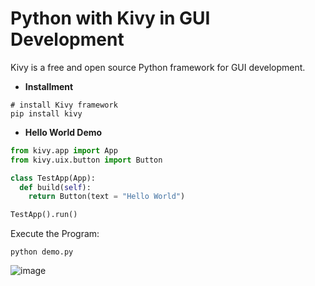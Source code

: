# Python with Kivy in GUI Development

Kivy is a free and open source Python framework for GUI development.

- **Installment**

```shell
# install Kivy framework
pip install kivy
```

- **Hello World Demo**

```python
from kivy.app import App
from kivy.uix.button import Button

class TestApp(App):
  def build(self):
    return Button(text = "Hello World")

TestApp().run()
```

Execute the Program:

```shell
python demo.py
```

![image](https://user-images.githubusercontent.com/15795237/159803147-5232cc3e-1b46-4de9-be7d-f91ebaec3e25.png)
